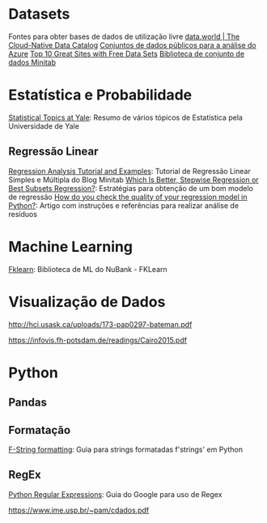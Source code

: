 # Datasets
Fontes para obter bases de dados de utilização livre
[data.world | The Cloud-Native Data Catalog](https://data.world/)
[Conjuntos de dados públicos para a análise do Azure](https://docs.microsoft.com/pt-br/azure/sql-database/sql-database-public-data-sets)
[Top 10 Great Sites with Free Data Sets](https://towardsdatascience.com/top-10-great-sites-with-free-data-sets-581ac8f6334)
[Biblioteca de conjunto de dados Minitab](https://support.minitab.com/pt-br/datasets/)

# Estatística e Probabilidade
[Statistical Topics at Yale](http://www.stat.yale.edu/Courses/1997-98/101/toplist.htm): Resumo de vários tópicos de Estatística pela Universidade de Yale

## Regressão Linear
[Regression Analysis Tutorial and Examples](https://blog.minitab.com/blog/adventures-in-statistics-2/regression-analysis-tutorial-and-examples): Tutorial de Regressão Linear Simples e Múltipla do Blog Minitab
[Which Is Better, Stepwise Regression or Best Subsets Regression?](https://blog.minitab.com/blog/adventures-in-statistics-2/which-is-better-stepwise-regression-or-best-subsets-regression): Estratégias para obtenção de um bom modelo de regressão
[How do you check the quality of your regression model in Python?](https://towardsdatascience.com/how-do-you-check-the-quality-of-your-regression-model-in-python-fa61759ff685): Artigo com instruções e referências para realizar análise de resíduos

# Machine Learning
[Fklearn](https://blog.nubank.com.br/nubank-abre-sua-biblioteca-de-machine-learning/): Biblioteca de ML do NuBank - FKLearn

# Visualização de Dados
http://hci.usask.ca/uploads/173-pap0297-bateman.pdf

https://infovis.fh-potsdam.de/readings/Cairo2015.pdf

# Python
## Pandas


## Formatação
[F-String formatting](https://realpython.com/python-formatted-output/): Guia para strings formatadas f'strings' em Python

## RegEx
[Python Regular Expressions](https://developers.google.com/edu/python/regular-expressions): Guia do Google para uso de Regex






https://www.ime.usp.br/~pam/cdados.pdf
